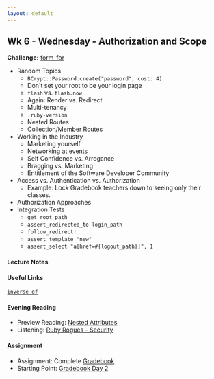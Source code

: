 ```yaml
---
layout: default
---
```


## Wk 6 - Wednesday - Authorization and Scope

**Challenge:** [form_for](https://github.com/masonfmatthews/rails_assignments/blob/master/challenges/rails_form_for.md)

* Random Topics
  * `BCrypt::Password.create("password", cost: 4)`
  * Don't set your root to be your login page
  * `flash` vs. `flash.now`
  * Again: Render vs. Redirect
  * Multi-tenancy
  * `.ruby-version`
  * Nested Routes
  * Collection/Member Routes
* Working in the Industry
  * Marketing yourself
  * Networking at events
  * Self Confidence vs. Arrogance
  * Bragging vs. Marketing
  * Entitlement of the Software Developer Community
* Access vs. Authentication vs. Authorization
  * Example: Lock Gradebook teachers down to seeing only their classes.
* Authorization Approaches
* Integration Tests
  * `get root_path`
  * `assert_redirected_to login_path`
  * `follow_redirect!`
  * `assert_template "new"`
  * `assert_select "a[href=#{logout_path}]", 1`

#### Lecture Notes

<!--
* [Class Video]()
* [Example Integration Test from Class](login_logout_test.rb)
* [Whiteboard - Authorization Approaches](http://tiyd-rails.s3.amazonaws.com/pictures/uploaded_files/000/000/046/original/page_control.jpg?1444247820)
-->

#### Useful Links

[`inverse_of`](http://viget.com/extend/exploring-the-inverse-of-option-on-rails-model-associations)

#### Evening Reading

* Preview Reading: [Nested Attributes](http://api.rubyonrails.org/classes/ActiveRecord/NestedAttributes/ClassMethods.html)
* Listening: [Ruby Rogues - Security](https://devchat.tv/ruby-rogues/219-rr-brakeman-and-rails-security-with-justin-collins)

#### Assignment

* Assignment: Complete [Gradebook](https://github.com/tiyd-rails-2016-01/gradebook)
* Starting Point: [Gradebook Day 2](https://github.com/tiyd-rails-2016-01/gradebook_day_2)
<!-- * Feedback: [Gradebook Day 2 Feedback](feedback) -->
